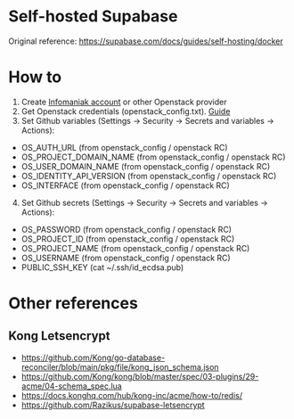 # Self-hosted Supabase
Original reference: https://supabase.com/docs/guides/self-hosting/docker

# How to
1. Create [Infomaniak account](https://www.infomaniak.com/en) or other Openstack provider
2. Get Openstack credentials (openstack_config.txt). [Guide](https://docs.infomaniak.cloud/getting_started/first_project/connect_project/#__tabbed_4_2)
3. Set Github variables (Settings -> Security -> Secrets and variables -> Actions):
  - OS_AUTH_URL (from openstack_config / openstack RC)
  - OS_PROJECT_DOMAIN_NAME (from openstack_config / openstack RC)
  - OS_USER_DOMAIN_NAME (from openstack_config / openstack RC)
  - OS_IDENTITY_API_VERSION (from openstack_config / openstack RC)
  - OS_INTERFACE (from openstack_config / openstack RC)
4. Set Github secrets  (Settings -> Security -> Secrets and variables -> Actions):
  - OS_PASSWORD (from openstack_config / openstack RC)
  - OS_PROJECT_ID (from openstack_config / openstack RC)
  - OS_PROJECT_NAME (from openstack_config / openstack RC)
  - OS_USERNAME (from openstack_config / openstack RC)
  - PUBLIC_SSH_KEY (cat ~/.ssh/id_ecdsa.pub)

# Other references
## Kong Letsencrypt
- https://github.com/Kong/go-database-reconciler/blob/main/pkg/file/kong_json_schema.json
- https://github.com/Kong/kong/blob/master/spec/03-plugins/29-acme/04-schema_spec.lua
- https://docs.konghq.com/hub/kong-inc/acme/how-to/redis/
- https://github.com/Razikus/supabase-letsencrypt